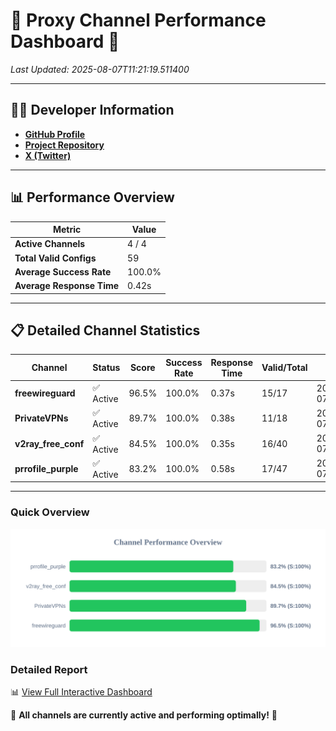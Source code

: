 # 🌟 Proxy Channel Performance Dashboard 🌟

_Last Updated: 2025-08-07T11:21:19.511400_

---

## 👩‍💻 Developer Information

- **[GitHub Profile](https://github.com/4n0nymou3)**  
- **[Project Repository](https://github.com/4n0nymou3/multi-proxy-config-fetcher)**  
- **[X (Twitter)](https://x.com/4n0nymou3)**  

---

## 📊 Performance Overview

| Metric                | Value       |
|-----------------------|-------------|
| **Active Channels**   | 4 / 4       |
| **Total Valid Configs** | 59          |
| **Average Success Rate** | 100.0%      |
| **Average Response Time** | 0.42s       |

---

## 📋 Detailed Channel Statistics

| Channel          | Status     | Score  | Success Rate | Response Time | Valid/Total | Last Success               |
|------------------|------------|--------|--------------|---------------|-------------|----------------------------|
| **freewireguard**  | ✅ Active  | 96.5%  | 100.0% | 0.37s         | 15/17       | 2025-08-07T11:21:19.509584 |
| **PrivateVPNs**  | ✅ Active  | 89.7%  | 100.0% | 0.38s         | 11/18       | 2025-08-07T11:21:19.113410 |
| **v2ray_free_conf**  | ✅ Active  | 84.5%  | 100.0% | 0.35s         | 16/40       | 2025-08-07T11:21:18.694171 |
| **prrofile_purple**  | ✅ Active  | 83.2%  | 100.0% | 0.58s         | 17/47       | 2025-08-07T11:21:18.264809 |

---

### Quick Overview
<div align="center">
  <a href="https://raw.githubusercontent.com/nullluser/NullRepo/refs/heads/main/assets/channel_stats_chart.svg">
    <img src="https://raw.githubusercontent.com/nullluser/NullRepo/refs/heads/main/assets/channel_stats_chart.svg" alt="Source Performance Statistics" width="800">
  </a>
</div>

### Detailed Report
📊 [View Full Interactive Dashboard](https://htmlpreview.github.io/?https://github.com/nullluser/NullRepo/blob/main/assets/performance_report.html)

🎉 **All channels are currently active and performing optimally!** 🎉
